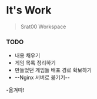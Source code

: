 # It's Work
> Srat00 Workspace
### TODO
- 내용 채우기
- 게임 목록 정리하기
- 만들었던 게임들 배포 경로 확보하기
- --Nginx 서버로 옮기기--

-옮겨따! 
